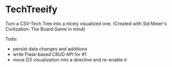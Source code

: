 # TechTreeify
Turn a CSV-Tech Tree into a nicely visualized one. (Created with Sid Meier's Civilization: The Board Game in mind)

Todo:
* persist data changes and additions
* write Flask-based CRUD API for #1
* move D3 visualization into a directive and re-enable it
